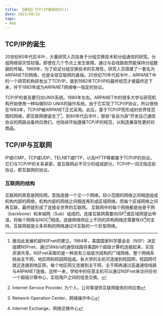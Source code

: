 ```yaml
---
title: 【通信】TCP/IP基础知识(1)
date: 2021/08/15
tags: 
- Web
---
```

## TCP/IP的诞生
20世纪60年代后半叶，大量研究人员投身于分组交换技术和分组通信的研究。分组网络容灾性较强。即使在几个节点上发生故障，通过与会线路依然能保持分组数据的传输。1969年，为了验证分组交换技术的实用性，研究人员搭建了一套名为ARPANET的网络，也是全球互联网的鼻祖。20世纪70年代前半叶，ARPANET中的一个研究机构研发出了TCP/IP。直到1982年TCP/IP的最终规范才被最终定下来，并于1983年成为ARPANET网络唯一指定的协议。
<!--more-->

TCP/IP的普及要归功UNIX系统。1980年左右。ARPANET中的很多大学与研究机构开始使用一种叫做BSD UNIX的操作系统。由于它实现了TCP/IP协议，所以很快在1983年，TCP/IP被ARPANET正式采用。此后，基于TCP/IP而形成的世界性范围的网络，即互联网便诞生了[^4]。到80年代后半叶，那些“各自为政”开发自己通信协议的网路设备供应商们，也陆续开始遵循TCP/IP的规范，以制造兼容性更好的商品。

## TCP/IP与互联网
IP或ICMP，TCP或UDP，TELNET或FTP，以及HTTP等都属于TCP/IP的协议。它们与TCP/IP的关系紧密，是互联网必不可少的组成部分。TCP/IP一词泛指这些协议，即互联网的协议。
### 互联网的结构
互联网的原意是网际网，意指连接一个又一个网络。较小范围的网络之间相连组成机构内部的网络，机构内部的网络之间相连再形成区域网络，而每个区域网络之间再互联，最终就形成了连接全世界的互联网。
互联网中的每个网络都是由骨干网（backbone）和末端网（Sub）组成的。连接互联网需要向ISP[^1]或区域网提出申请，将每个网络与NOC[^2]相连。连接网络供应上不同的异构网络还需要有IX[^3]的支持。互联网就是众多异构的网络通过IX互联的一个巨型网络。



[^1]: Internet Service Provider, 为个人，公司等提供互联网服务的供应商
[^2]: Network Operation Center，网络操作中心
[^3]: Internet Exchange，网络交换中心
[^4]: 推动此发展的是NSFnet的建立。1984年，美国国家科学基金会（NSF）决定组建NSFnet，通过56kb/s的通信线路将美国6个超级计算机连接起来，实现资源共享。NSFnet采取的是一种具有三级层次结构的广域网络，整个网络系统由主干网，地区网和校园网组成。各大学的主机可连接到校园网，校园网可就近连接到地区网，每个地区网又连接到主干网，主干网再通过高速通信线路与ARPANET连接。这样一来，学校中的任意主机可以通过NSFnet来访问任何一个超级计算中心，实现用户之间的信息交换。